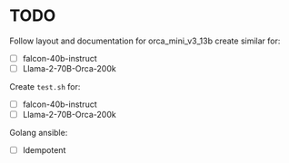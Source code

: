# TODO

Follow layout and documentation for orca_mini_v3_13b create similar for: 
- [ ] falcon-40b-instruct
- [ ] Llama-2-70B-Orca-200k

Create `test.sh` for:
- [ ] falcon-40b-instruct
- [ ] Llama-2-70B-Orca-200k

Golang ansible:
- [ ] Idempotent
